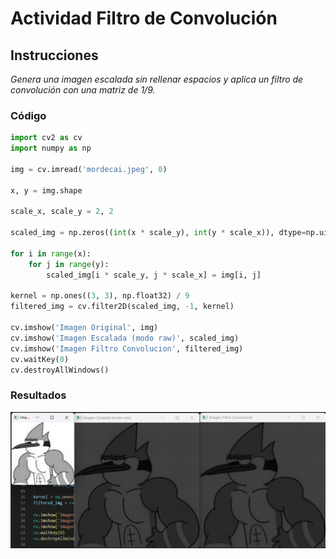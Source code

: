 # Actividad Filtro de Convolución

## Instrucciones
*Genera una imagen escalada sin rellenar espacios y aplica un filtro de convolución con una matriz de 1/9.*

### Código
```python
import cv2 as cv
import numpy as np

img = cv.imread('mordecai.jpeg', 0)

x, y = img.shape  

scale_x, scale_y = 2, 2

scaled_img = np.zeros((int(x * scale_y), int(y * scale_x)), dtype=np.uint8)

for i in range(x):
    for j in range(y):
        scaled_img[i * scale_y, j * scale_x] = img[i, j]
        
kernel = np.ones((3, 3), np.float32) / 9
filtered_img = cv.filter2D(scaled_img, -1, kernel)

cv.imshow('Imagen Original', img)
cv.imshow('Imagen Escalada (modo raw)', scaled_img)
cv.imshow('Imagen Filtro Convolucion', filtered_img)
cv.waitKey(0)
cv.destroyAllWindows()
```

### Resultados
![](Resultados/FiltroConvolucion.png)